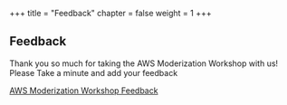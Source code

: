 +++
title = "Feedback"
chapter = false
weight = 1
+++

## Feedback
Thank you so much for taking the AWS Moderization Workshop with us! Please Take
a minute and add your feedback

[AWS Moderization Workshop Feedback](https://tinyurl.com/awschicagobootcamp)
